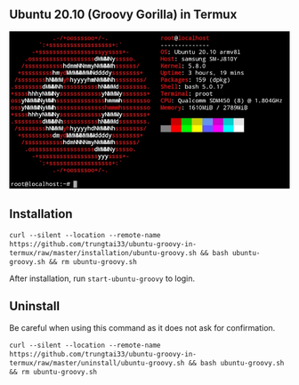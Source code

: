 ## Ubuntu 20.10 (Groovy Gorilla) in Termux
![image](image/ubuntu-groovy.png)
## Installation
```
curl --silent --location --remote-name https://github.com/trungtai33/ubuntu-groovy-in-termux/raw/master/installation/ubuntu-groovy.sh && bash ubuntu-groovy.sh && rm ubuntu-groovy.sh
```
After installation, run ```start-ubuntu-groovy``` to login.
## Uninstall
Be careful when using this command as it does not ask for confirmation.
```
curl --silent --location --remote-name https://github.com/trungtai33/ubuntu-groovy-in-termux/raw/master/uninstall/ubuntu-groovy.sh && bash ubuntu-groovy.sh && rm ubuntu-groovy.sh
```
